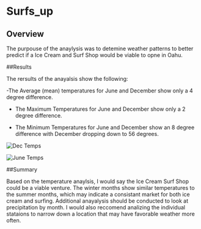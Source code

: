 # Surfs_up

## Overview

The purpouse of the anaylysis was to detemine weather patterns to better predict if a Ice Cream and Surf Shop would be viable to opne in Oahu. 


##Results

The rersults of the anayalsis show the following:

-The Average (mean) temperatures for June and December show only a 4 degree difference. 

- The Maximum Temperatures for June and December show only a 2 degree difference. 

- The Minimum Temperatures for June and December show an 8 degree difference with December dropping down to 56 degrees. 

![Dec Temps](https://user-images.githubusercontent.com/106940550/185773962-4c9e5d34-542e-47e7-9ea4-0ee6a291ad22.png)

![June Temps](https://user-images.githubusercontent.com/106940550/185773965-2c0b9c9c-86f0-47bb-a0c8-70af8870693c.png)


##Summary

Based on the temperature anaylsis, I would say the Ice Cream Surf Shop could be a viable venture. The winter months show similar temperatures to the summer months, which may indicate a consistant market for both ice cream and surfing. Additional anayalysis should be conducted to look at precipitation by month. I would also reccomend analizing the individual stataions to narrow down a location that may have favorable weather more often.   
